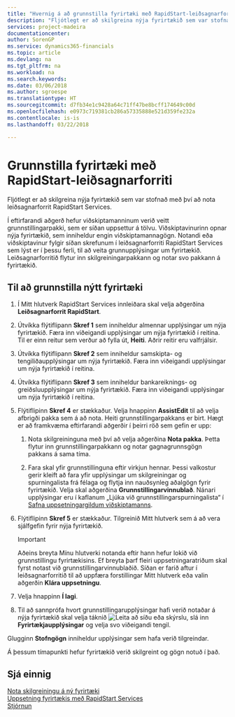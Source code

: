 ```yaml
---
title: "Hvernig á að grunnstilla fyrirtæki með RapidStart-leiðsagnarforriti | Microsoft Docs"
description: "Fljótlegt er að skilgreina nýja fyrirtækið sem var stofnað með því að nota leiðsagnarforrit RapidStart Services."
services: project-madeira
documentationcenter: 
author: SorenGP
ms.service: dynamics365-financials
ms.topic: article
ms.devlang: na
ms.tgt_pltfrm: na
ms.workload: na
ms.search.keywords: 
ms.date: 03/06/2018
ms.author: sgroespe
ms.translationtype: HT
ms.sourcegitcommit: d7fb34e1c9428a64c71ff47be8bcff174649c00d
ms.openlocfilehash: e0973c719381cb286a57335888e521d359fe232a
ms.contentlocale: is-is
ms.lasthandoff: 03/22/2018

---
```

# <a name="configure-a-company-with-the-rapidstart-wizard"></a>Grunnstilla fyrirtæki með RapidStart-leiðsagnarforriti
Fljótlegt er að skilgreina nýja fyrirtækið sem var stofnað með því að nota leiðsagnarforrit RapidStart Services.

Í eftirfarandi aðgerð hefur viðskiptamanninum verið veitt grunnstillingarpakki, sem er síðan uppsettur á tölvu. Viðskiptavinurinn opnar nýja fyrirtækið, sem inniheldur engin viðskiptamannagögn. Notandi eða viðskiptavinur fylgir síðan skrefunum í leiðsagnarforriti RapidStart Services sem lýst er í þessu ferli, til að veita grunnupplýsingar um fyrirtækið. Leiðsagnarforritið flytur inn skilgreiningarpakkann og notar svo pakkann á fyrirtækið.  

## <a name="to-configure-a-new-company"></a>Til að grunnstilla nýtt fyrirtæki  
1. Í Mitt hlutverk RapidStart Services innleiðara skal velja aðgerðina **Leiðsagnarforrit RapidStart**.  
2. Útvíkka flýtiflipann **Skref 1** sem inniheldur almennar upplýsingar um nýja fyrirtækið. Færa inn viðeigandi upplýsingar um nýja fyrirtækið í reitina. Til er einn reitur sem verður að fylla út, **Heiti**. Aðrir reitir eru valfrjálsir.  
3. Útvíkka flýtiflipann **Skref 2** sem inniheldur samskipta- og tengiliðaupplýsingar um nýja fyrirtækið. Færa inn viðeigandi upplýsingar um nýja fyrirtækið í reitina.
4. Útvíkka flýtiflipann **Skref 3** sem inniheldur bankareiknings- og greiðsluupplýsingar um nýja fyrirtækið. Færa inn viðeigandi upplýsingar um nýja fyrirtækið í reitina.  
5. Flýtiflipinn **Skref 4** er stækkaður. Velja hnappinn **AssistEdit** til að velja afbrigði pakka sem á að nota. Heiti grunnstillingarpakkans er birt. Hægt er að framkvæma eftirfarandi aðgerðir í þeirri röð sem gefin er upp:  

    1. Nota skilgreininguna með því að velja aðgerðina **Nota pakka**. Þetta flytur inn grunnstillingarpakkann og notar gagnagrunnsgögn pakkans á sama tíma.  

    2. Fara skal yfir grunnstillinguna eftir virkjun hennar. Þessi valkostur gerir kleift að fara yfir upplýsingar um skilgreiningar og spurningalista frá félaga og flytja inn nauðsynleg aðalgögn fyrir fyrirtækið. Velja skal aðgerðina **Grunnstillingarvinnublað**. Nánari upplýsingar eru í kaflanum „Ljúka við grunnstillingarspurningalista“ í [Safna uppsetningargildum viðskiptamanns](admin-gather-customer-setup-values.md).  

6. Flýtiflipinn **Skref 5** er stækkaður. Tilgreinið Mitt hlutverk sem á að vera sjálfgefin fyrir nýja fyrirtækið.  

    > [!IMPORTANT]  
    >  Aðeins breyta Mínu hlutverki notanda eftir hann hefur lokið við grunnstillingu fyrirtækisins. Ef breyta þarf fleiri uppsetningaratriðum skal fyrst notast við grunnstillingarvinnublaðið. Síðan er farið aftur í leiðsagnarforritið til að uppfæra forstillingar Mitt hlutverk eða valin aðgerðin **Klára uppsetningu**.

7. Velja hnappinn **Í lagi**.  
8. Til að sannprófa hvort grunnstillingarupplýsingar hafi verið notaðar á nýja fyrirtækið skal velja táknið ![Leita að síðu eða skýrslu](media/ui-search/search_small.png "Leita að síðu eða skýrslutákni"), slá inn **Fyrirtækjaupplýsingar** og velja svo viðeigandi tengil.

Glugginn **Stofngögn** inniheldur upplýsingar sem hafa verið tilgreindar.   

Á þessum tímapunkti hefur fyrirtækið verið skilgreint og gögn notuð í það.  

## <a name="see-also"></a>Sjá einnig  
[Nota skilgreiningu á ný fyrirtæki](admin-apply-configuration-to-new-companies.md)  
[Uppsetning fyrirtækis með RapidStart Services](admin-set-up-a-company-with-rapidstart.md)  
[Stjórnun](admin-setup-and-administration.md)

